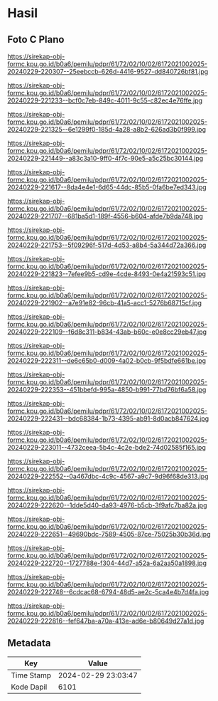 # Hasil

## Foto C Plano

https://sirekap-obj-formc.kpu.go.id/b0a6/pemilu/pdpr/61/72/02/10/02/6172021002025-20240229-220307--25eebccb-626d-4416-9527-dd840726bf81.jpg

https://sirekap-obj-formc.kpu.go.id/b0a6/pemilu/pdpr/61/72/02/10/02/6172021002025-20240229-221233--bcf0c7eb-849c-4011-9c55-c82ec4e76ffe.jpg

https://sirekap-obj-formc.kpu.go.id/b0a6/pemilu/pdpr/61/72/02/10/02/6172021002025-20240229-221325--6e1299f0-185d-4a28-a8b2-626ad3b0f999.jpg

https://sirekap-obj-formc.kpu.go.id/b0a6/pemilu/pdpr/61/72/02/10/02/6172021002025-20240229-221449--a83c3a10-9ff0-4f7c-90e5-a5c25bc30144.jpg

https://sirekap-obj-formc.kpu.go.id/b0a6/pemilu/pdpr/61/72/02/10/02/6172021002025-20240229-221617--8da4e4e1-6d65-44dc-85b5-0fa6be7ed343.jpg

https://sirekap-obj-formc.kpu.go.id/b0a6/pemilu/pdpr/61/72/02/10/02/6172021002025-20240229-221707--681ba5d1-189f-4556-b604-afde7b9da748.jpg

https://sirekap-obj-formc.kpu.go.id/b0a6/pemilu/pdpr/61/72/02/10/02/6172021002025-20240229-221753--5f09296f-517d-4d53-a8b4-5a344d72a366.jpg

https://sirekap-obj-formc.kpu.go.id/b0a6/pemilu/pdpr/61/72/02/10/02/6172021002025-20240229-221823--7efee9b5-cd9e-4cde-8493-0e4a21593c51.jpg

https://sirekap-obj-formc.kpu.go.id/b0a6/pemilu/pdpr/61/72/02/10/02/6172021002025-20240229-221902--a7e91e82-96cb-41a5-acc1-5276b68715cf.jpg

https://sirekap-obj-formc.kpu.go.id/b0a6/pemilu/pdpr/61/72/02/10/02/6172021002025-20240229-222109--f6d8c311-b834-43ab-b60c-e0e8cc29eb47.jpg

https://sirekap-obj-formc.kpu.go.id/b0a6/pemilu/pdpr/61/72/02/10/02/6172021002025-20240229-222311--de6c65b0-d009-4a02-b0cb-9f5bdfe661be.jpg

https://sirekap-obj-formc.kpu.go.id/b0a6/pemilu/pdpr/61/72/02/10/02/6172021002025-20240229-222353--451bbefd-995a-4850-b991-77bd76bf6a58.jpg

https://sirekap-obj-formc.kpu.go.id/b0a6/pemilu/pdpr/61/72/02/10/02/6172021002025-20240229-222431--bdc68384-1b73-4395-ab91-8d0acb847624.jpg

https://sirekap-obj-formc.kpu.go.id/b0a6/pemilu/pdpr/61/72/02/10/02/6172021002025-20240229-223011--4732ceea-5b4c-4c2e-bde2-74d02585f165.jpg

https://sirekap-obj-formc.kpu.go.id/b0a6/pemilu/pdpr/61/72/02/10/02/6172021002025-20240229-222552--0a467dbc-4c9c-4567-a9c7-9d96f68de313.jpg

https://sirekap-obj-formc.kpu.go.id/b0a6/pemilu/pdpr/61/72/02/10/02/6172021002025-20240229-222620--1dde5d40-da93-4976-b5cb-3f9afc7ba82a.jpg

https://sirekap-obj-formc.kpu.go.id/b0a6/pemilu/pdpr/61/72/02/10/02/6172021002025-20240229-222651--49690bdc-7589-4505-87ce-75025b30b36d.jpg

https://sirekap-obj-formc.kpu.go.id/b0a6/pemilu/pdpr/61/72/02/10/02/6172021002025-20240229-222720--1727788e-f304-44d7-a52a-6a2aa50a1898.jpg

https://sirekap-obj-formc.kpu.go.id/b0a6/pemilu/pdpr/61/72/02/10/02/6172021002025-20240229-222748--6cdcac68-6794-48d5-ae2c-5ca4e4b7d4fa.jpg

https://sirekap-obj-formc.kpu.go.id/b0a6/pemilu/pdpr/61/72/02/10/02/6172021002025-20240229-222816--fef647ba-a70a-413e-ad6e-b80649d27a1d.jpg


## Metadata

| Key        | Value               |
| ---------- | ------------------- |
| Time Stamp | 2024-02-29 23:03:47 |
| Kode Dapil | 6101                |



